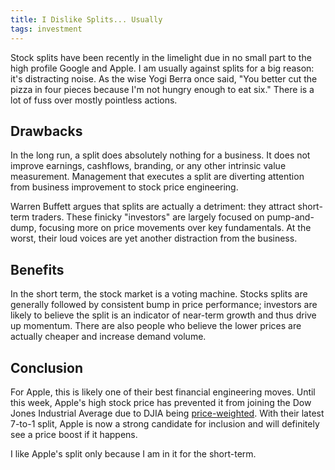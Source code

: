 ```yaml
---
title: I Dislike Splits... Usually
tags: investment
---
```

Stock splits have been recently in the limelight due in no small part to the
high profile Google and Apple.  I am usually against splits for a big reason:
it's distracting noise.  As the wise Yogi Berra once said, "You better cut the
pizza in four pieces because I'm not hungry enough to eat six."  There is a lot
of fuss over mostly pointless actions.

## Drawbacks

In the long run, a split does absolutely nothing for a business.  It does not
improve earnings, cashflows, branding, or any other intrinsic value measurement.
Management that executes a split are diverting attention from business
improvement to stock price engineering.

Warren Buffett argues that splits are actually a detriment: they attract
short-term traders.  These finicky "investors" are largely focused on
pump-and-dump, focusing more on price movements over key fundamentals.  At the
worst, their loud voices are yet another distraction from the business.

## Benefits

In the short term, the stock market is a voting machine.  Stocks splits are
generally followed by consistent bump in price performance; investors are likely
to believe the split is an indicator of near-term growth and thus drive up
momentum.  There are also people who believe the lower prices are actually
cheaper and increase demand volume.

## Conclusion

For Apple, this is likely one of their best financial engineering moves.  Until
this week, Apple's high stock price has prevented it from joining the Dow Jones
Industrial Average due to DJIA being [price-weighted](http://www.businessweek.com/articles/2013-10-21/googles-1-000-stock-is-too-high-to-be-in-the-price-weighted-dow).
With their latest 7-to-1 split, Apple is now a strong candidate for inclusion
and will definitely see a price boost if it happens.

I like Apple's split only because I am in it for the short-term.
